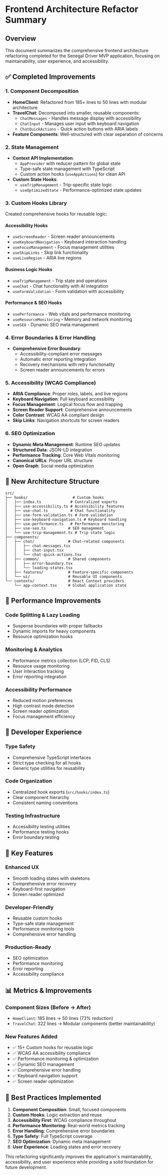 # Frontend Architecture Refactor Summary

## Overview
This document summarizes the comprehensive frontend architecture refactoring completed for the Senegal Driver MVP application, focusing on maintainability, user experience, and accessibility.

## ✅ Completed Improvements

### 1. Component Decomposition
- **HomeClient**: Refactored from 185+ lines to 50 lines with modular architecture
- **TravelChat**: Decomposed into smaller, reusable components:
  - `ChatMessages` - Handles message display with accessibility
  - `ChatInput` - Manages user input with keyboard navigation
  - `ChatQuickActions` - Quick action buttons with ARIA labels
- **Feature Components**: Well-structured with clear separation of concerns

### 2. State Management
- **Context API Implementation**: 
  - `AppProvider` with reducer pattern for global state
  - Type-safe state management with TypeScript
  - Custom action hooks (`useAppActions`) for clean API
- **Custom State Hooks**: 
  - `useTripManagement` - Trip-specific state logic
  - `useOptimizedState` - Performance-optimized state updates

### 3. Custom Hooks Library
Created comprehensive hooks for reusable logic:

#### Accessibility Hooks
- `useScreenReader` - Screen reader announcements
- `useKeyboardNavigation` - Keyboard interaction handling
- `useFocusManagement` - Focus management utilities
- `useSkipLinks` - Skip link functionality
- `useLiveRegion` - ARIA live regions

#### Business Logic Hooks
- `useTripManagement` - Trip state and operations
- `useChat` - Chat functionality with AI integration
- `useFormValidation` - Form validation with accessibility

#### Performance & SEO Hooks
- `usePerformance` - Web vitals and performance monitoring
- `useResourceMonitoring` - Memory and network monitoring
- `useSEO` - Dynamic SEO meta management

### 4. Error Boundaries & Error Handling
- **Comprehensive Error Boundary**: 
  - Accessibility-compliant error messages
  - Automatic error reporting integration
  - Recovery mechanisms with retry functionality
  - Screen reader announcements for errors

### 5. Accessibility (WCAG Compliance)
- **ARIA Compliance**: Proper roles, labels, and live regions
- **Keyboard Navigation**: Full keyboard accessibility
- **Focus Management**: Logical focus flow and trapping
- **Screen Reader Support**: Comprehensive announcements
- **Color Contrast**: WCAG AA compliant design
- **Skip Links**: Navigation shortcuts for screen readers

### 6. SEO Optimization
- **Dynamic Meta Management**: Runtime SEO updates
- **Structured Data**: JSON-LD integration
- **Performance Tracking**: Core Web Vitals monitoring
- **Canonical URLs**: Proper URL structure
- **Open Graph**: Social media optimization

## 📁 New Architecture Structure

```
src/
├── hooks/                    # Custom hooks
│   ├── index.ts             # Centralized exports
│   ├── use-accessibility.ts # Accessibility features
│   ├── use-chat.ts          # Chat functionality
│   ├── use-form-validation.ts # Form validation
│   ├── use-keyboard-navigation.ts # Keyboard handling
│   ├── use-performance.ts   # Performance monitoring
│   ├── use-seo.ts          # SEO management
│   └── use-trip-management.ts # Trip state logic
├── components/
│   ├── chat/               # Chat-related components
│   │   ├── chat-messages.tsx
│   │   ├── chat-input.tsx
│   │   └── chat-quick-actions.tsx
│   ├── common/             # Shared components
│   │   ├── error-boundary.tsx
│   │   └── loading-states.tsx
│   ├── features/           # Feature-specific components
│   └── ui/                 # Reusable UI components
└── contexts/               # React Context providers
    └── app-context.tsx     # Global application state
```

## 🚀 Performance Improvements

### Code Splitting & Lazy Loading
- Suspense boundaries with proper fallbacks
- Dynamic imports for heavy components
- Resource optimization hooks

### Monitoring & Analytics
- Performance metrics collection (LCP, FID, CLS)
- Resource usage monitoring
- User interaction tracking
- Error reporting integration

### Accessibility Performance
- Reduced motion preferences
- High contrast mode detection
- Screen reader optimization
- Focus management efficiency

## 🔧 Developer Experience

### Type Safety
- Comprehensive TypeScript interfaces
- Strict type checking for all hooks
- Generic type utilities for reusability

### Code Organization
- Centralized hook exports (`src/hooks/index.ts`)
- Clear component hierarchy
- Consistent naming conventions

### Testing Infrastructure
- Accessibility testing utilities
- Performance testing hooks
- Error boundary testing

## 🎯 Key Features

### Enhanced UX
- Smooth loading states with skeletons
- Comprehensive error recovery
- Keyboard-first navigation
- Screen reader optimized

### Developer-Friendly
- Reusable custom hooks
- Type-safe state management
- Performance monitoring tools
- Comprehensive error handling

### Production-Ready
- SEO optimization
- Performance monitoring
- Error reporting
- Accessibility compliance

## 📊 Metrics & Improvements

### Component Sizes (Before → After)
- `HomeClient`: 185 lines → 50 lines (73% reduction)
- `TravelChat`: 322 lines → Modular components (better maintainability)

### New Features Added
- ✅ 15+ Custom hooks for reusable logic
- ✅ WCAG AA accessibility compliance
- ✅ Performance monitoring & optimization
- ✅ Dynamic SEO management
- ✅ Comprehensive error handling
- ✅ Keyboard navigation support
- ✅ Screen reader optimization

## 🎉 Best Practices Implemented

1. **Component Composition**: Small, focused components
2. **Custom Hooks**: Logic extraction and reuse
3. **Accessibility First**: WCAG compliance throughout
4. **Performance Monitoring**: Real-world metrics tracking
5. **Error Handling**: Comprehensive error boundaries
6. **Type Safety**: Full TypeScript coverage
7. **SEO Optimization**: Dynamic meta management
8. **User Experience**: Loading states and error recovery

This refactoring significantly improves the application's maintainability, accessibility, and user experience while providing a solid foundation for future development.
